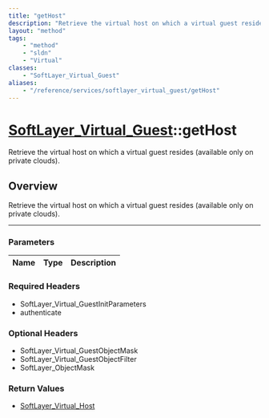 ```yaml
---
title: "getHost"
description: "Retrieve the virtual host on which a virtual guest resides (available only on private clouds)."
layout: "method"
tags:
    - "method"
    - "sldn"
    - "Virtual"
classes:
    - "SoftLayer_Virtual_Guest"
aliases:
    - "/reference/services/softlayer_virtual_guest/getHost"
---
```

# [SoftLayer_Virtual_Guest](/reference/services/SoftLayer_Virtual_Guest)::getHost


Retrieve the virtual host on which a virtual guest resides (available only on private clouds).


## Overview 
Retrieve the virtual host on which a virtual guest resides (available only on private clouds).

-----

### Parameters 
|Name | Type | Description |
| --- | --- | --- |


### Required Headers
* SoftLayer_Virtual_GuestInitParameters
* authenticate


### Optional Headers
* SoftLayer_Virtual_GuestObjectMask
* SoftLayer_Virtual_GuestObjectFilter
* SoftLayer_ObjectMask

### Return Values
* <a href='/reference/datatypes/SoftLayer_Virtual_Host'>SoftLayer_Virtual_Host </a>




